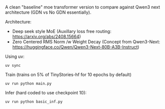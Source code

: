 A clean "baseline" moe transformer version to compare against Qwen3 next architecture (GDN vs No GDN essentially).


Architecture:
- Deep seek style MoE (Auxillary loss free routing: https://arxiv.org/abs/2408.15664)
- Zero Centered RMS Norm /w Weight Decay (Concept from Qwen3-Next: https://huggingface.co/Qwen/Qwen3-Next-80B-A3B-Instruct)

Using uv:
```
uv sync
```

Train (trains on 5% of TinyStories-hf for 10 epochs by default)
```
uv run python main.py
```

Infer (hard coded to use checkpoint 10):
```
uv run python basic_inf.py
```
